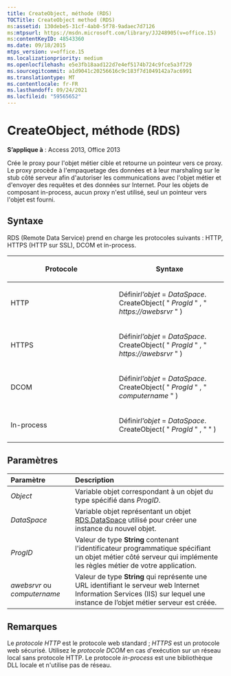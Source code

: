 ```yaml
---
title: CreateObject, méthode (RDS)
TOCTitle: CreateObject method (RDS)
ms:assetid: 130debe5-31cf-4ab0-5f78-9adaec7d7126
ms:mtpsurl: https://msdn.microsoft.com/library/JJ248905(v=office.15)
ms:contentKeyID: 48543360
ms.date: 09/18/2015
mtps_version: v=office.15
ms.localizationpriority: medium
ms.openlocfilehash: e5e3fb18aad122d7e4ef5174b724c9fce5a3f729
ms.sourcegitcommit: a1d9041c20256616c9c183f7d1049142a7ac6991
ms.translationtype: MT
ms.contentlocale: fr-FR
ms.lasthandoff: 09/24/2021
ms.locfileid: "59565652"
---
```

# <a name="createobject-method-rds"></a>CreateObject, méthode (RDS)

**S’applique à** : Access 2013, Office 2013

Crée le proxy pour l'objet métier cible et retourne un pointeur vers ce proxy. Le proxy procède à l'empaquetage des données et à leur marshaling sur le stub côté serveur afin d'autoriser les communications avec l'objet métier et d'envoyer des requêtes et des données sur Internet. Pour les objets de composant in-process, aucun proxy n'est utilisé, seul un pointeur vers l'objet est fourni.

## <a name="syntax"></a>Syntaxe

RDS (Remote Data Service) prend en charge les protocoles suivants : HTTP, HTTPS (HTTP sur SSL), DCOM et in-process.

<table>
<colgroup>
<col style="width: 50%" />
<col style="width: 50%" />
</colgroup>
<thead>
<tr class="header">
<th><p>Protocole</p></th>
<th><p>Syntaxe</p></th>
</tr>
</thead>
<tbody>
<tr class="odd">
<td><p>HTTP</p></td>
<td><p>Définir<em>l’objet</em>  =  <em>DataSpace</em>. CreateObject( &quot; <em>ProgId</em> &quot; , &quot; <em>https://awebsrvr</em> &quot; )</p></td>
</tr>
<tr class="even">
<td><p>HTTPS</p></td>
<td><p>Définir<em>l’objet</em>  =  <em>DataSpace</em>. CreateObject( &quot; <em>ProgId</em> &quot; , &quot; <em>https://awebsrvr</em> &quot; )</p></td>
</tr>
<tr class="odd">
<td><p>DCOM</p></td>
<td><p>Définir<em>l’objet</em>  =  <em>DataSpace</em>. CreateObject( &quot; <em>ProgId</em> &quot; , &quot; <em>computername</em> &quot; )</p></td>
</tr>
<tr class="even">
<td><p>In-process</p></td>
<td><p>Définir<em>l’objet</em>  =  <em>DataSpace</em>. CreateObject( &quot; <em>ProgId</em> &quot; , &quot; &quot; )</p></td>
</tr>
</tbody>
</table>


## <a name="parameters"></a>Paramètres

|Paramètre|Description|
|:--------|:----------|
|*Object* |Variable objet correspondant à un objet du type spécifié dans *ProgID*.|
|*DataSpace* |Variable objet représentant un objet [RDS.DataSpace](dataspace-object-rds.md) utilisé pour créer une instance du nouvel objet.|
|*ProgID* |Valeur de type **String** contenant l'identificateur programmatique spécifiant un objet métier côté serveur qui implémente les règles métier de votre application.|
|*awebsrvr* ou *computername* |Valeur de type **String** qui représente une URL identifiant le serveur web Internet Information Services (IIS) sur lequel une instance de l’objet métier serveur est créée.|

## <a name="remarks"></a>Remarques

Le *protocole HTTP* est le protocole web standard ; *HTTPS* est un protocole web sécurisé. Utilisez le *protocole DCOM* en cas d'exécution sur un réseau local sans protocole HTTP. Le protocole *in-process* est une bibliothèque DLL locale et n'utilise pas de réseau.

